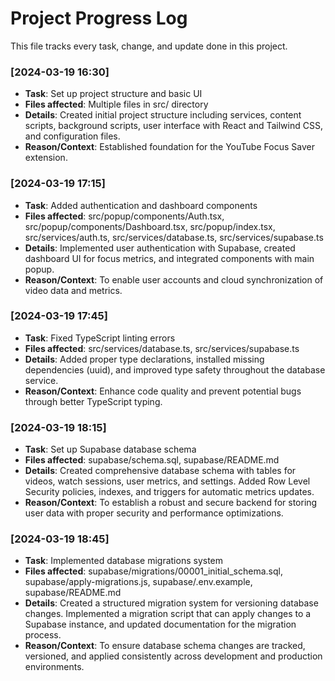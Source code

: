 # Project Progress Log
This file tracks every task, change, and update done in this project.

### [2024-03-19 16:30]
- **Task**: Set up project structure and basic UI
- **Files affected**: Multiple files in src/ directory
- **Details**: Created initial project structure including services, content scripts, background scripts, user interface with React and Tailwind CSS, and configuration files.
- **Reason/Context**: Established foundation for the YouTube Focus Saver extension.

### [2024-03-19 17:15]
- **Task**: Added authentication and dashboard components
- **Files affected**: src/popup/components/Auth.tsx, src/popup/components/Dashboard.tsx, src/popup/index.tsx, src/services/auth.ts, src/services/database.ts, src/services/supabase.ts
- **Details**: Implemented user authentication with Supabase, created dashboard UI for focus metrics, and integrated components with main popup.
- **Reason/Context**: To enable user accounts and cloud synchronization of video data and metrics.

### [2024-03-19 17:45]
- **Task**: Fixed TypeScript linting errors
- **Files affected**: src/services/database.ts, src/services/supabase.ts
- **Details**: Added proper type declarations, installed missing dependencies (uuid), and improved type safety throughout the database service.
- **Reason/Context**: Enhance code quality and prevent potential bugs through better TypeScript typing.

### [2024-03-19 18:15]
- **Task**: Set up Supabase database schema
- **Files affected**: supabase/schema.sql, supabase/README.md
- **Details**: Created comprehensive database schema with tables for videos, watch sessions, user metrics, and settings. Added Row Level Security policies, indexes, and triggers for automatic metrics updates.
- **Reason/Context**: To establish a robust and secure backend for storing user data with proper security and performance optimizations.

### [2024-03-19 18:45]
- **Task**: Implemented database migrations system
- **Files affected**: supabase/migrations/00001_initial_schema.sql, supabase/apply-migrations.js, supabase/.env.example, supabase/README.md
- **Details**: Created a structured migration system for versioning database changes. Implemented a migration script that can apply changes to a Supabase instance, and updated documentation for the migration process.
- **Reason/Context**: To ensure database schema changes are tracked, versioned, and applied consistently across development and production environments. 